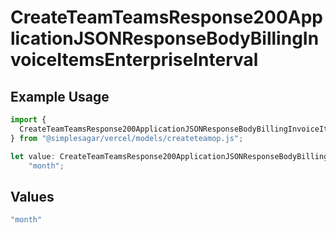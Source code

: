 # CreateTeamTeamsResponse200ApplicationJSONResponseBodyBillingInvoiceItemsEnterpriseInterval

## Example Usage

```typescript
import {
  CreateTeamTeamsResponse200ApplicationJSONResponseBodyBillingInvoiceItemsEnterpriseInterval,
} from "@simplesagar/vercel/models/createteamop.js";

let value: CreateTeamTeamsResponse200ApplicationJSONResponseBodyBillingInvoiceItemsEnterpriseInterval =
    "month";
```

## Values

```typescript
"month"
```